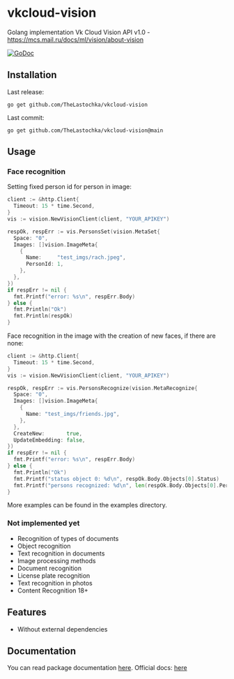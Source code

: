 # vkcloud-vision
Golang implementation Vk Cloud Vision API v1.0 - https://mcs.mail.ru/docs/ml/vision/about-vision

[![GoDoc](https://godoc.org/github.com/TheLastochka/vkcloud-vision?status.svg)](https://pkg.go.dev/github.com/TheLastochka/vkcloud-vision)

Installation
-----------
Last release:
```
go get github.com/TheLastochka/vkcloud-vision
```

Last commit:
```
go get github.com/TheLastochka/vkcloud-vision@main
```

Usage
-----------
### Face recognition
Setting fixed person id for person in image:
```go
client := &http.Client{
  Timeout: 15 * time.Second,
}
vis := vision.NewVisionClient(client, "YOUR_APIKEY")

respOk, respErr := vis.PersonsSet(vision.MetaSet{
  Space: "0",
  Images: []vision.ImageMeta{
    {
      Name:     "test_imgs/rach.jpeg",
      PersonId: 1,
    },
  },
})
if respErr != nil {
  fmt.Printf("error: %s\n", respErr.Body)
} else {
  fmt.Println("Ok")
  fmt.Println(respOk)
}
```

Face recognition in the image with the creation of new faces, if there are none:
```go
client := &http.Client{
  Timeout: 15 * time.Second,
}
vis := vision.NewVisionClient(client, "YOUR_APIKEY")

respOk, respErr := vis.PersonsRecognize(vision.MetaRecognize{
  Space: "0",
  Images: []vision.ImageMeta{
    {
      Name: "test_imgs/friends.jpg",
    },
  },
  CreateNew:       true,
  UpdateEmbedding: false,
})
if respErr != nil {
  fmt.Printf("error: %s\n", respErr.Body)
} else {
  fmt.Println("Ok")
  fmt.Printf("status object 0: %d\n", respOk.Body.Objects[0].Status)
  fmt.Printf("persons recognized: %d\n", len(respOk.Body.Objects[0].Persons))
}
```
More examples can be found in the examples directory.
### Not implemented yet
* Recognition of types of documents
* Object recognition
* Text recognition in documents
* Image processing methods
* Document recognition
* License plate recognition
* Text recognition in photos
* Content Recognition 18+

Features
--------

* Without external dependencies

Documentation
-----------

You can read package documentation [here](https://pkg.go.dev/github.com/TheLastochka/vkcloud-vision).
Official docs: [here](https://mcs.mail.ru/docs/ml/vision/about-vision)